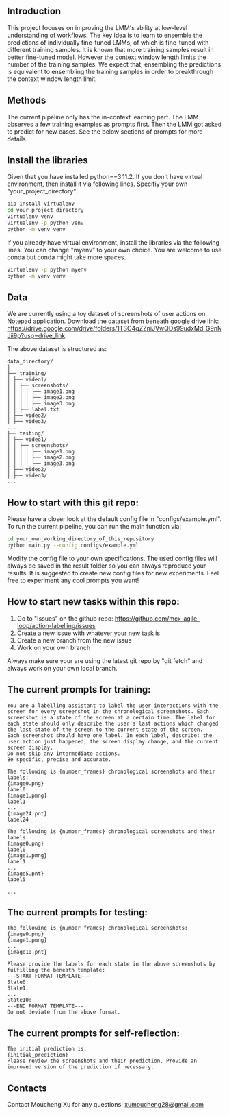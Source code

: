 ## Introduction
This project focuses on improving the LMM's ability at low-level understanding of workflows. The key idea is to learn to ensemble the predictions of individually fine-tuned LMMs, of which is fine-tuned with different training samples. It is known that more training samples result in better fine-tuned model. However the context window length limits the number of the training samples. We expect that, ensembling the predictions is equivalent to ensembling the training samples in order to breakthrough the context window length limit.  

## Methods
The current pipeline only has the in-context learning part. The LMM observes a few training examples as prompts first. Then the LMM got asked to predict for new cases. See the below sections of prompts for more details.

## Install the libraries
Given that you have installed python==3.11.2. If you don't have virtual environment, then install it via following lines. Specifiy your own "your_project_directory".
```bash
pip install virtualenv
cd your_project_directory
virtualenv venv
virtualenv -p python venv
python -m venv venv
```
If you already have virtual environment, install the libraries via the following lines. You can change "myenv" to your own choice. You are welcome to use conda but conda might take more spaces.
```bash
virtualenv -p python myenv
python -m venv venv
```

## Data
We are currently using a toy dataset of screenshots of user actions on Notepad application. Download the dataset from beneath google drive link:
https://drive.google.com/drive/folders/1TSO4qZZniJVwQDs99udxMd_G9nNJii9p?usp=drive_link

The above dataset is structured as:
```
data_directory/
│
├── training/
│ ├── video1/
│ │ ├── screenshots/
│ │ │ │ ├── image1.png
│ │ │ │ ├── image2.png
│ │ │ │ ├── image3.png
│ │ ├── label.txt
│ ├── video2/
│ ├── video3/
...
├── testing/
│ ├── video1/
│ │ ├── screenshots/
│ │ │ │ ├── image1.png
│ │ │ │ ├── image2.png
│ │ │ │ ├── image3.png
│ ├── video2/
│ ├── video3/
...
```

## How to start with this git repo:
Please have a closer look at the default config file in "configs/example.yml". To run the current pipeline, you can run the main function via:
```bash
cd your_own_working_directory_of_this_repository
python main.py --config configs/example.yml
```
Modify the config file to your own specifications. The used config files will always be saved in the result folder so you can always reproduce your results. It is suggested to create new config files for new experiments. Feel free to experiment any cool prompts you want!

## How to start new tasks within this repo:
1. Go to "Issues" on the github repo: https://github.com/mcx-agile-loop/action-labelling/issues
2. Create a new issue with whatever your new task is
3. Create a new branch from the new issue
4. Work on your own branch

Always make sure your are using the latest git repo by "git fetch" and always work on your own local branch.

## The current prompts for training:
```
You are a labelling assistant to label the user interactions with the screen for every screenshot in the chronological screenshots. Each screenshot is a state of the screen at a certain time. The label for each state should only describe the user's last actions which changed the last state of the screen to the current state of the screen. 
Each screenshot should have one label. In each label, describe: the user action just happened, the screen display change, and the current screen display.
Do not skip any intermediate actions.
Be specific, precise and accurate.

The following is {number_frames} chronological screenshots and their labels:
{image0.png}
label0
{image1.pmng}
label1
...
{image24.pnt}
label24

The following is {number_frames} chronological screenshots and their labels:
{image0.png}
label0
{image1.pmng}
label1
...
{image5.pnt}
label5

...
```

## The current prompts for testing:
```
The following is {number_frames} chronological screenshots:
{image0.png}
{image1.pmng}
...
{image10.pnt}

Please provide the labels for each state in the above screenshots by fulfilling the beneath template:
---START FORMAT TEMPLATE---
State0:
State1:
...
State10:
---END FORMAT TEMPLATE---
Do not deviate from the above format.
```

## The current prompts for self-reflection:
```
The initial prediction is:
{initial_prediction}
Please review the screenshots and their prediction. Provide an improved version of the prediction if necessary.
```

## Contacts
Contact Moucheng Xu for any questions: xumoucheng28@gmail.com